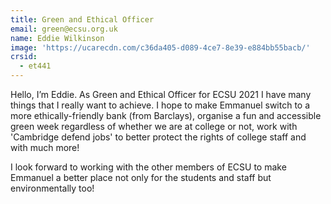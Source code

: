 ```yaml
---
title: Green and Ethical Officer
email: green@ecsu.org.uk
name: Eddie Wilkinson
image: 'https://ucarecdn.com/c36da405-d089-4ce7-8e39-e884bb55bacb/'
crsid:
  - et441
---
```

Hello, I’m Eddie. As Green and Ethical Officer for ECSU 2021 I have many things that I really want to achieve. I hope to make Emmanuel switch to a more ethically-friendly bank (from Barclays), organise a fun and accessible green week regardless of whether we are at college or not, work with 'Cambridge defend jobs' to better protect the rights of college staff and with much more! 

I look forward to working with the other members of ECSU to make Emmanuel a better place not only for the students and staff but environmentally too!
